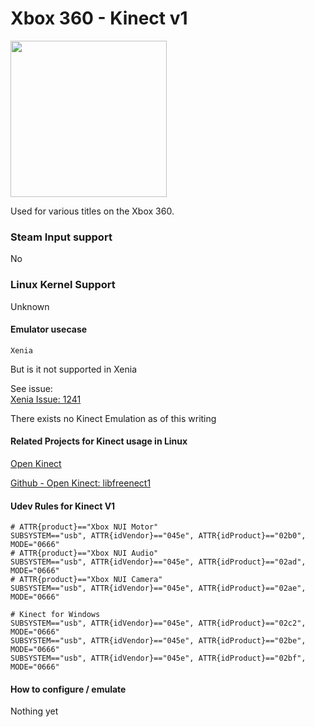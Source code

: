 # Xbox 360 - Kinect v1

<img src="../../../wiki_images/controllers/xbox-kinect-360.png" width="250">

Used for various titles on the Xbox 360.

### Steam Input support
No

### Linux Kernel Support
Unknown

#### Emulator usecase
`Xenia`

But is it not supported in Xenia

See issue:<br>
[Xenia Issue: 1241](https://github.com/xenia-project/xenia/issues/1241)

There exists no Kinect Emulation as of this writing

#### Related Projects for Kinect usage in Linux

[Open Kinect](https://openkinect.org/wiki/Main_Page)

[Github - Open Kinect: libfreenect1](https://github.com/OpenKinect/libfreenect)

#### Udev Rules for Kinect V1

```
# ATTR{product}=="Xbox NUI Motor"
SUBSYSTEM=="usb", ATTR{idVendor}=="045e", ATTR{idProduct}=="02b0", MODE="0666"
# ATTR{product}=="Xbox NUI Audio"
SUBSYSTEM=="usb", ATTR{idVendor}=="045e", ATTR{idProduct}=="02ad", MODE="0666"
# ATTR{product}=="Xbox NUI Camera"
SUBSYSTEM=="usb", ATTR{idVendor}=="045e", ATTR{idProduct}=="02ae", MODE="0666"

# Kinect for Windows
SUBSYSTEM=="usb", ATTR{idVendor}=="045e", ATTR{idProduct}=="02c2", MODE="0666"
SUBSYSTEM=="usb", ATTR{idVendor}=="045e", ATTR{idProduct}=="02be", MODE="0666"
SUBSYSTEM=="usb", ATTR{idVendor}=="045e", ATTR{idProduct}=="02bf", MODE="0666"
```

#### How to configure / emulate

Nothing yet
